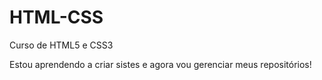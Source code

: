 # HTML-CSS
 Curso de HTML5 e CSS3

 Estou aprendendo a criar sistes e agora vou gerenciar meus repositórios!

